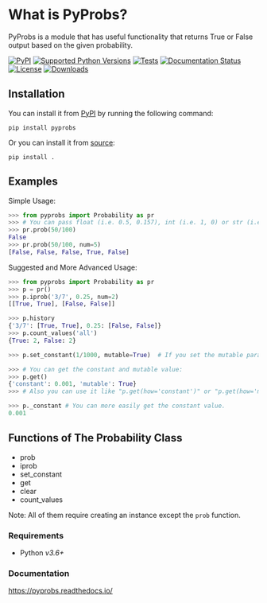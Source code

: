 # What is PyProbs?

PyProbs is a module that has useful functionality that returns True or False output based on the given probability.

[![PyPI](https://img.shields.io/pypi/v/pyprobs)](https://pypi.org/project/pyprobs/)
[![Supported Python Versions](https://img.shields.io/pypi/pyversions/pyprobs.svg?color=blueviolet)](https://pypi.org/project/pyprobs/)
[![Tests](https://github.com/OmerFI/PyProbs/actions/workflows/tests.yml/badge.svg)](https://github.com/OmerFI/PyProbs/actions/workflows/tests.yml)
[![Documentation Status](https://readthedocs.org/projects/pyprobs/badge/?version=latest)](https://pyprobs.readthedocs.io/en/latest/?badge=latest)
[![License](https://img.shields.io/badge/License-MIT-green)]()
[![Downloads](https://static.pepy.tech/badge/pyprobs)](https://pepy.tech/project/pyprobs)

## Installation

You can install it from [PyPI](https://pypi.org/project/pyprobs/) by running the following command:

```
pip install pyprobs
```

Or you can install it from [source](https://github.com/OmerFI/PyProbs):

```
pip install .
```

## Examples

Simple Usage:

```py
>>> from pyprobs import Probability as pr
>>> # You can pass float (i.e. 0.5, 0.157), int (i.e. 1, 0) or str (i.e. '50%', '3/11')
>>> pr.prob(50/100)
False
>>> pr.prob(50/100, num=5)
[False, False, False, True, False]
```

Suggested and More Advanced Usage:

```py
>>> from pyprobs import Probability as pr
>>> p = pr()
>>> p.iprob('3/7', 0.25, num=2)
[[True, True], [False, False]]

>>> p.history
{'3/7': [True, True], 0.25: [False, False]}
>>> p.count_values('all')
{True: 2, False: 2}

>>> p.set_constant(1/1000, mutable=True)  # If you set the mutable parameter to False, you won't be able to change the constant again.

>>> # You can get the constant and mutable value:
>>> p.get()
{'constant': 0.001, 'mutable': True}
>>> # Also you can use it like "p.get(how='constant')" or "p.get(how='mutable')", this only returns the desired value.

>>> p._constant # You can more easily get the constant value.
0.001
```

## Functions of The Probability Class

- prob
- iprob
- set_constant
- get
- clear
- count_values

Note: All of them require creating an instance except the `prob` function.

### Requirements

- Python _v3.6+_

### Documentation

https://pyprobs.readthedocs.io/
